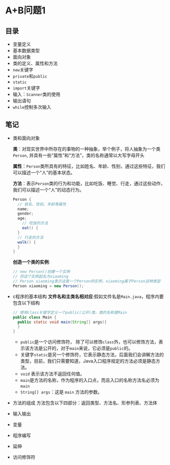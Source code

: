 # A+B问题1
## 目录
* 变量定义
* 基本数据类型
* 面向对象
* 类的定义、属性和方法
* `new`关键字
* `private`和`public`
* `static`
* `import`关键字
* 输入：`Scanner`类的使用
* 输出语句
* `while`控制多次输入
## 笔记
- 类和面向对象
  
  **类**：对现实世界中所存在的事物的一种抽象，举个例子，将人抽象为一个类`Person`, 并具有一些“属性”和“方法”，类的名称通常以大写字母开头
  
  **属性**：`Person`类所具有的特征，比如姓名、年龄、性别，通过这些特征，我们可以描述一个“人”的基本状态。
  
  **方法**：表示`Person`类的行为和功能，比如吃饭、睡觉、行走，通过这些动作，我们可以描述一个“人”的动态行为。

  ``` java
  Person {
    // 姓名、性别、年龄等属性
    name;
    gender;
    age;
      // 吃饭的方法
      eat() {
    }
    // 行走的方法
    walk() {
    }
  }
  ```
  **创造一个类的实例**:
  ``` java
  // new Person()创建一个实例
  // 将这个实例起名为xiaoming
  // Person xiaoming表示这是一个Person的实例，xiaoming属于Person这种类型
  Person xiaoming = new Person();
  ```
- c程序的基本结构
  **文件名和主类名相对应**:假如文件名是`Main.java`，程序内要包含以下结构
  ``` java
  // 使用class关键字定义一个public(公开)类，类的名称是Main
  public class Main {
    public static void main(String[] args){
    }
  }
  ```
  * `public`是一个访问修饰符， 除了可以修饰`class`外，也可以修饰方法，表示该方法是公开的，对于`main`来说，它必须是`public`的。
  * 关键字`static`是另一个修饰符，它表示静态方法，后面我们会讲解方法的类型，目前，我们只需要知道，Java入口程序规定的方法必须是静态方法。
  * `void` 表示该方法不返回任何值。
  * `main`是方法的名称，作为程序的入口点，而且入口的名称方法名必须为`main`
  * `String[] args`：这是 `main` 方法的参数。
- 方法的组成
  方法包含以下四部分：返回类型、方法名、形参列表、方法体
- 输入输出
- 变量
- 程序编写
- 延伸
- 访问修饰符
  
  
  
